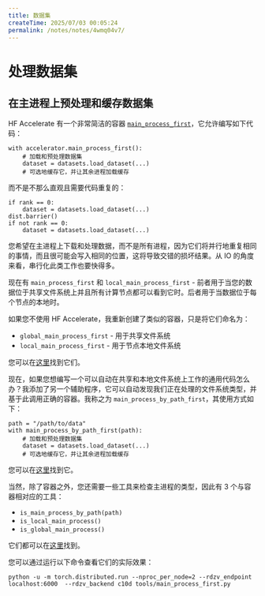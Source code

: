 ```yaml
---
title: 数据集
createTime: 2025/07/03 00:05:24
permalink: /notes/notes/4wmq04v7/
---
```

# 处理数据集

## 在主进程上预处理和缓存数据集

HF Accelerate 有一个非常简洁的容器 [`main_process_first`](https://huggingface.co/docs/accelerate/v0.4.0/accelerator.html#accelerate.Accelerator.main_process_first)，它允许编写如下代码：

```
with accelerator.main_process_first():
    # 加载和预处理数据集
    dataset = datasets.load_dataset(...)
    # 可选地缓存它，并让其余进程加载缓存
```
而不是不那么直观且需要代码重复的：
```
if rank == 0:
    dataset = datasets.load_dataset(...)
dist.barrier()
if not rank == 0:
    dataset = datasets.load_dataset(...)
```

您希望在主进程上下载和处理数据，而不是所有进程，因为它们将并行地重复相同的事情，而且很可能会写入相同的位置，这将导致交错的损坏结果。从 IO 的角度来看，串行化此类工作也要快得多。

现在有 `main_process_first` 和 `local_main_process_first` - 前者用于当您的数据位于共享文件系统上并且所有计算节点都可以看到它时。后者用于当数据位于每个节点的本地时。

如果您不使用 HF Accelerate，我重新创建了类似的容器，只是将它们命名为：

- `global_main_process_first` - 用于共享文件系统
- `local_main_process_first` - 用于节点本地文件系统

您可以在[这里](tools/main_process_first.py)找到它们。

现在，如果您想编写一个可以自动在共享和本地文件系统上工作的通用代码怎么办？我添加了另一个辅助程序，它可以自动发现我们正在处理的文件系统类型，并基于此调用正确的容器。我称之为 `main_process_by_path_first`，其使用方式如下：

```
path = "/path/to/data"
with main_process_by_path_first(path):
    # 加载和预处理数据集
    dataset = datasets.load_dataset(...)
    # 可选地缓存它，并让其余进程加载缓存
```

您可以在[这里](tools/main_process_first.py)找到它。

当然，除了容器之外，您还需要一些工具来检查主进程的类型，因此有 3 个与容器相对应的工具：

- `is_main_process_by_path(path)`
- `is_local_main_process()`
- `is_global_main_process()`

它们都可以在[这里](tools/main_process_first.py)找到。

您可以通过运行以下命令查看它们的实际效果：

```
python -u -m torch.distributed.run --nproc_per_node=2 --rdzv_endpoint localhost:6000  --rdzv_backend c10d tools/main_process_first.py
```
